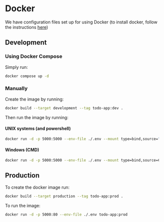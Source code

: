 # Docker

We have configuration files set up for using Docker (to install docker, follow the instructions 
[here](https://docs.docker.com/get-docker/))

## Development

### Using Docker Compose

Simply run:
```bash
docker compose up -d
```

### Manually

Create the image by running:
```bash
docker build --target development --tag todo-app:dev .
```

Then run the image by running:
#### UNIX systems (and powershell)
```bash
docker run -d -p 5000:5000 --env-file ./.env --mount type=bind,source="$(pwd)"/todo_app,target=/todo-app/todo_app todo-app:dev
```

#### Windows (CMD)
```bash
docker run -d -p 5000:5000 --env-file ./.env --mount type=bind,source=C:\Path\To\App\todo_app,target=/todo-app/todo_app todo-app:dev
```

## Production

To create the docker image run:
```bash
docker build --target production --tag todo-app:prod .
```

To run the image:
```bash
docker run -d -p 5000:80 --env-file ./.env todo-app:prod
```
